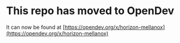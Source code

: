# This repo has moved to OpenDev

It can now be found at [https://opendev.org/x/horizon-mellanox](https://opendev.org/x/horizon-mellanox)
